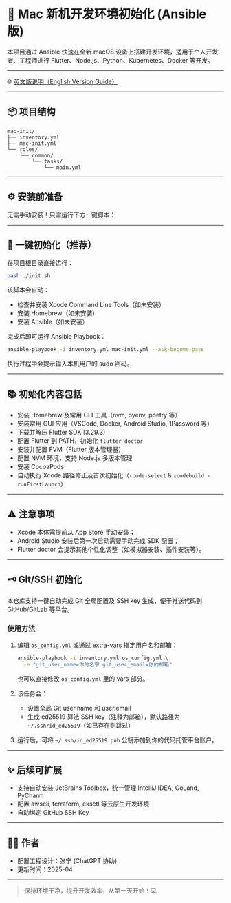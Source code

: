 # 🚀 Mac 新机开发环境初始化 (Ansible 版)

本项目通过 Ansible 快速在全新 macOS 设备上搭建开发环境，适用于个人开发者、工程师进行 Flutter、Node.js、Python、Kubernetes、Docker 等开发。

---

🌐 [英文版说明（English Version Guide）](./README.md)

---

## 📦 项目结构

```
mac-init/
├── inventory.yml
├── mac-init.yml
└── roles/
    └── common/
        └── tasks/
            └── main.yml
```

---

## ⚙️ 安装前准备

无需手动安装！只需运行下方一键脚本：

----

## 🚀 一键初始化（推荐）

在项目根目录直接运行：

```bash
bash ./init.sh
```

该脚本会自动：
- 检查并安装 Xcode Command Line Tools（如未安装）
- 安装 Homebrew（如未安装）
- 安装 Ansible（如未安装）

完成后即可运行 Ansible Playbook：

```bash
ansible-playbook -i inventory.yml mac-init.yml --ask-become-pass
```

执行过程中会提示输入本机用户的 sudo 密码。

----

## 📚 初始化内容包括

- 安装 Homebrew 及常用 CLI 工具（nvm, pyenv, poetry 等）
- 安装常用 GUI 应用（VSCode, Docker, Android Studio, 1Password 等）
- 下载并解压 Flutter SDK (3.29.3)
- 配置 Flutter 到 PATH，初始化 `flutter doctor`
- 安装并配置 FVM（Flutter 版本管理器）
- 配置 NVM 环境，支持 Node.js 多版本管理
- 安装 CocoaPods
- 自动执行 Xcode 路径修正及首次初始化（`xcode-select` & `xcodebuild -runFirstLaunch`）

---

## ⚠️ 注意事项

- Xcode 本体需提前从 App Store 手动安装；
- Android Studio 安装后第一次启动需要手动完成 SDK 配置；
- Flutter doctor 会提示其他个性化调整（如模拟器安装、插件安装等）。

---

## 🗝️ Git/SSH 初始化

本仓库支持一键自动完成 Git 全局配置及 SSH key 生成，便于推送代码到 GitHub/GitLab 等平台。

### 使用方法

1. 编辑 `os_config.yml` 或通过 extra-vars 指定用户名和邮箱：
   ```bash
   ansible-playbook -i inventory.yml os_config.yml \
     -e "git_user_name=你的名字 git_user_email=你的邮箱"
   ```
   也可以直接修改 `os_config.yml` 里的 vars 部分。

2. 该任务会：
   - 设置全局 Git user.name 和 user.email
   - 生成 ed25519 算法 SSH key（注释为邮箱），默认路径为 `~/.ssh/id_ed25519`（如已存在则跳过）

3. 运行后，可将 `~/.ssh/id_ed25519.pub` 公钥添加到你的代码托管平台账户。

---

## ✨ 后续可扩展

- 支持自动安装 JetBrains Toolbox，统一管理 IntelliJ IDEA, GoLand, PyCharm
- 配置 awscli, terraform, eksctl 等云原生开发环境
- 自动绑定 GitHub SSH Key

---

## 👨‍💻 作者
- 配置工程设计：张宁 (ChatGPT 协助)
- 更新时间：2025-04

---

> 保持环境干净，提升开发效率，从第一天开始！💻

